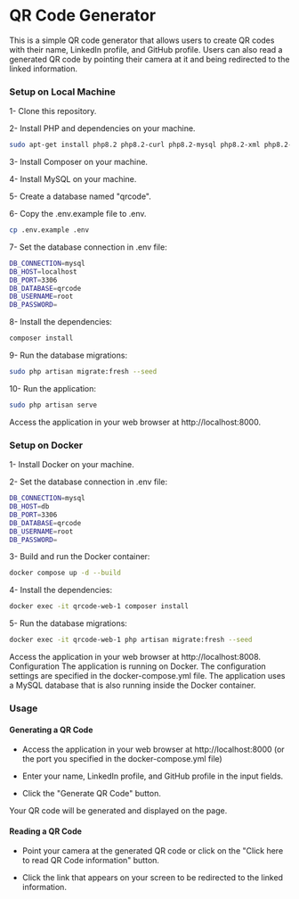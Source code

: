 # QR Code Generator

This is a simple QR code generator that allows users to create QR codes with their name, LinkedIn profile, and GitHub profile. Users can also read a generated QR code by pointing their camera at it and being redirected to the linked information.

### Setup on Local Machine

1- Clone this repository.

2- Install PHP and dependencies on your machine.

```sh
sudo apt-get install php8.2 php8.2-curl php8.2-mysql php8.2-xml php8.2-zip php8.2-dom php8.2-gd php8.2-fpm php8.2-mbstring php8.2-imagick
```

3- Install Composer on your machine.

4- Install MySQL on your machine.

5- Create a database named "qrcode".

6- Copy the .env.example file to .env.

```sh
cp .env.example .env
```

7- Set the database connection in .env file:

```sh
DB_CONNECTION=mysql
DB_HOST=localhost
DB_PORT=3306
DB_DATABASE=qrcode
DB_USERNAME=root
DB_PASSWORD=
```

8- Install the dependencies:

```sh
composer install
```

9- Run the database migrations:

```sh
sudo php artisan migrate:fresh --seed
```

10- Run the application:

```sh
sudo php artisan serve
```

Access the application in your web browser at http://localhost:8000.

### Setup on Docker

1- Install Docker on your machine.

2- Set the database connection in .env file:

```sh
DB_CONNECTION=mysql
DB_HOST=db
DB_PORT=3306
DB_DATABASE=qrcode
DB_USERNAME=root
DB_PASSWORD=
```

3- Build and run the Docker container:

```sh
docker compose up -d --build
```

4- Install the dependencies:

```sh
docker exec -it qrcode-web-1 composer install
```

5- Run the database migrations:

```sh
docker exec -it qrcode-web-1 php artisan migrate:fresh --seed
```

Access the application in your web browser at http://localhost:8008.
Configuration
The application is running on Docker. The configuration settings are specified in the docker-compose.yml file. The application uses a MySQL database that is also running inside the Docker container.

### Usage

#### Generating a QR Code

-   Access the application in your web browser at http://localhost:8000 (or the port you specified in the docker-compose.yml file)

-   Enter your name, LinkedIn profile, and GitHub profile in the input fields.

-   Click the "Generate QR Code" button.

Your QR code will be generated and displayed on the page.

#### Reading a QR Code

-   Point your camera at the generated QR code or click on the "Click here to read QR Code information" button.

-   Click the link that appears on your screen to be redirected to the linked information.
